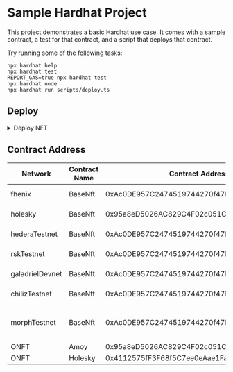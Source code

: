 # Sample Hardhat Project

This project demonstrates a basic Hardhat use case. It comes with a sample contract, a test for that contract, and a script that deploys that contract.

Try running some of the following tasks:

```shell
npx hardhat help
npx hardhat test
REPORT_GAS=true npx hardhat test
npx hardhat node
npx hardhat run scripts/deploy.ts
```

## Deploy

<details>
<summary>Deploy NFT</summary>

- change directory

```bash
cd ../../
```

- holesky

```bash
yarn backend deploy:nft --network holesky
```

- hederaTestnet

```bash
yarn backend deploy:nft --network hederaTestnet
```

- rskTestnet

```bash
yarn backend deploy:nft --network rskTestnet
```

- galadrielDevnet

```bash
yarn backend deploy:nft --network galadrielDevnet
```

- chilizTestnet

```bash
yarn backend deploy:nft --network chilizTestnet
```

- morphTestnet

```bash
yarn backend deploy:nft --network morphTestnet
```

</details>

## Contract Address

| Network | Contract Name | Contract Address | Explorer |
| ------- | ----------------- | ----------------- | -------- |
| fhenix | BaseNft | 0xAc0DE957C2474519744270f47DEef57FFF088F60 | [https://explorer.helium.fhenix.zone/address/0xAc0DE957C2474519744270f47DEef57FFF088F60](https://explorer.helium.fhenix.zone/address/0xAc0DE957C2474519744270f47DEef57FFF088F60) |
| holesky | BaseNft | 0x95a8eD5026AC829C4F02c051C2553891c9fD98C7 | [https://holesky.etherscan.io/address/0x95a8eD5026AC829C4F02c051C2553891c9fD98C7](https://holesky.etherscan.io/address/0x95a8eD5026AC829C4F02c051C2553891c9fD98C7) |
| hederaTestnet | BaseNft | 0xAc0DE957C2474519744270f47DEef57FFF088F60 | [https://explorer.arkhia.io/testnet/contract/0.0.4799318](https://explorer.arkhia.io/testnet/contract/0.0.4799318) |
| rskTestnet | BaseNft | 0xAc0DE957C2474519744270f47DEef57FFF088F60 | [https://explorer.testnet.rootstock.io/address/0xac0de957c2474519744270f47deef57fff088f60](https://explorer.testnet.rootstock.io/address/0xac0de957c2474519744270f47deef57fff088f60) |
| galadrielDevnet | BaseNft | 0xAc0DE957C2474519744270f47DEef57FFF088F60 | [https://explorer.galadriel.com/address/0xAc0DE957C2474519744270f47DEef57FFF088F60](https://explorer.galadriel.com/address/0xAc0DE957C2474519744270f47DEef57FFF088F60) |
| chilizTestnet | BaseNft | 0xAc0DE957C2474519744270f47DEef57FFF088F60 | [https://testnet.chiliscan.com/address/0xAc0DE957C2474519744270f47DEef57FFF088F60](https://testnet.chiliscan.com/address/0xAc0DE957C2474519744270f47DEef57FFF088F60) |
| morphTestnet | BaseNft | 0xAc0DE957C2474519744270f47DEef57FFF088F60 | [https://explorer-holesky.morphl2.io/address/0xAc0DE957C2474519744270f47DEef57FFF088F60](https://explorer-holesky.morphl2.io/address/0xAc0DE957C2474519744270f47DEef57FFF088F60) |
| ONFT | Amoy | 0x95a8eD5026AC829C4F02c051C2553891c9fD98C7 | |
| ONFT | Holesky | 0x4112575fF3F68f5C7ee0eAae1Fa11516105E6a3f | |
